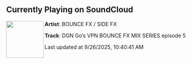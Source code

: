 ## Currently Playing on SoundCloud

[<img align="left" width="100" src="https://i1.sndcdn.com/artworks-mWsKdjE3l0CPMD2D-GDyElQ-t500x500.jpg">](https://soundcloud.com/bouncefx2/dgn-gos-vpn-bounce-fx-mix)

**Artist**: BOUNCE FX / SIDE FX 

**Track**: DGN Go’s VPN BOUNCE FX MIX SERIES episode 5

Last updated at 9/26/2025, 10:40:41 AM
